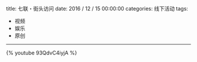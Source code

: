title: 七联・街头访问
date: 2016 / 12 / 15 00:00:00
categories: 线下活动
tags:
- 视频
- 娱乐
- 原创

---

{% youtube 93QdvC4iyjA %}